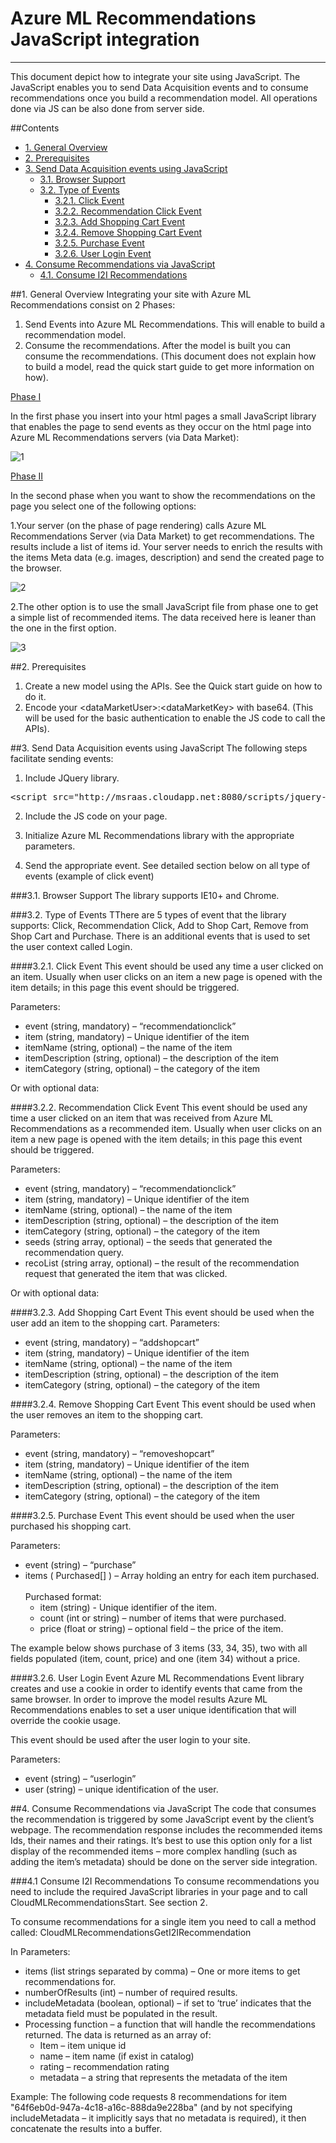 <properties title="Azure ML Recommendations JavaScript integration" pageTitle="Azure ML Recommendations JavaScript integration" description="Azure ML Recommendations JavaScript integration – documentation" metaKeywords="" services="machine-learning" solutions="" documentationCenter="" authors="AharonGumnik" manager="paulettm" editor="cgronlun" videoId="" scriptId="" />

<tags ms.service="machine-learning" ms.workload="data-services" ms.tgt_pltfrm="na" ms.devlang="na" ms.topic="article" ms.date="11/30/2014" ms.author="AharonGumnik" />

# Azure ML Recommendations JavaScript integration
<hr>

This document depict how to integrate your site using JavaScript. The JavaScript enables you to send Data Acquisition events and to consume recommendations once you build a recommendation model. All operations done via JS can be also done from server side.

##Contents

- [1. General Overview](#1-general-overview)
- [2. Prerequisites](#2-prerequisites)
- [3. Send Data Acquisition events using JavaScript](#3-send-data-acquisition-events-using-javascript)
	- [3.1. Browser Support](#31-browser-support)
	- [3.2. Type of Events](#32-type-of-events)
		- [3.2.1. Click Event](#321-click-event)
		- [3.2.2. Recommendation Click Event](#322-recommendation-click-event)
		- [3.2.3. Add Shopping Cart Event](#323-add-shopping-cart-event)
		- [3.2.4. Remove Shopping Cart Event](#324-remove-shopping-cart-event)
		- [3.2.5. Purchase Event](#325-purchase-event)
		- [3.2.6. User Login Event](#326-user-login-event)
- [4. Consume Recommendations via JavaScript](#4-consume-recommendations-via-javascript)
	- [4.1. Consume I2I Recommendations](#41-consume-i2i-recommendations)

##1. General Overview
Integrating your site with Azure ML Recommendations consist on 2 Phases:

1.	Send Events into Azure ML Recommendations. This will enable to build a recommendation model.
2.	Consume the recommendations. After the model is built you can consume the recommendations. (This document does not explain how to build a model, read the quick start guide to get more information on how).


<ins>Phase I</ins>

In the first phase you insert into your html pages a small JavaScript library that enables the page to send events as they occur on the html page into Azure ML Recommendations servers (via Data Market):

![1](https://cloud.githubusercontent.com/assets/9913728/5250883/1cbadc62-7999-11e4-87cd-42b4fcc2f393.png)

<ins>Phase II</ins>

In the second phase when you want to show the recommendations on the page you select one of the following options:

1.Your server (on the phase of page rendering) calls Azure ML Recommendations Server (via Data Market) to get recommendations. The results include a list of items id. Your server needs to enrich the results with the items Meta data (e.g. images, description) and send the created page to the browser.

![2](https://cloud.githubusercontent.com/assets/9913728/5250887/3495f682-7999-11e4-8a22-2d3170de5acd.png)

2.The other option is to use the small JavaScript file from phase one to get a simple list of recommended items. The data received here is leaner than the one in the first option.

![3](https://cloud.githubusercontent.com/assets/9913728/5250895/3c7345da-7999-11e4-9716-07b84def15af.png)

##2. Prerequisites

1. Create a new model using the APIs. See the Quick start guide on how to do it.
2. Encode your &lt;dataMarketUser&gt;:&lt;dataMarketKey&gt; with base64. (This will be used for the basic authentication to enable the JS code to call the APIs).


##3. Send Data Acquisition events using JavaScript
The following steps facilitate sending events:
1. Include JQuery library.
<pre>
&lt;script src="http://msraas.cloudapp.net:8080/scripts/jquery-1.8.2.min.js"&gt;&lt;/script&gt;
</pre>
2. Include the JS code on your page.

3. Initialize Azure ML Recommendations library with the appropriate parameters.
<script>
	CloudMLRecommendationsStart("<base64encoding of username:key>",
	"<model_id>");
</script>

4. Send the appropriate event. See detailed section below on all type of events (example of click event)
	<script>
		if (typeof CloudMLRecommendationsEvent=="undefined { 		
			CloudMLRecommendationsEvent = [];
		}
		CloudMLRecommendationsEvent.push({ event: "click", item: "18321116" });
	</script>


###3.1.	Browser Support
The library supports IE10+ and Chrome.

###3.2.	Type of Events
TThere are 5 types of event that the library supports: Click, Recommendation Click, Add to Shop Cart, Remove from Shop Cart and Purchase. There is an additional events that is used to set the user context called Login.

####3.2.1. Click Event
This event should be used any time a user clicked on an item. Usually when user clicks on an item a new page is opened with the item details; in this page this event should be triggered.

Parameters:
* event (string, mandatory) – “recommendationclick”
* item (string, mandatory) – Unique identifier of the item
* itemName (string, optional) – the name of the item
* itemDescription (string, optional) – the description of the item
* itemCategory (string, optional) – the category of the item
	<script>
		if (typeof CloudMLRecommendationsEvent === "undefined") { CloudMLRecommendationsEvent = []; }
			CloudMLRecommendationsEvent.push({event: "click", item: "3111718"});
	</script>

Or with optional data:
	<script>
		if (typeof CloudMLRecommendationsEvent === "undefined") { CloudMLRecommendationsEvent = []; }
		CloudMLRecommendationsEvent.push({event: "click", item: "3111718", itemName: "Plane", itemDescription: "It is a big plane", itemCategory: "Aviation"});
	</script>

####3.2.2. Recommendation Click Event
This event should be used any time a user clicked on an item that was received from Azure ML Recommendations as a recommended item. Usually when user clicks on an item a new page is opened with the item details; in this page this event should be triggered.

Parameters:
* event (string, mandatory) – “recommendationclick”
* item (string, mandatory) – Unique identifier of the item
* itemName (string, optional) – the name of the item
* itemDescription (string, optional) – the description of the item
* itemCategory (string, optional) – the category of the item
* seeds (string array, optional) – the seeds that generated the recommendation query.
* recoList (string array, optional) – the result of the recommendation request that generated the item that was clicked.
	<script>
		if (typeof CloudMLRecommendationsEvent=="undefined") { CloudMLRecommendationsEvent = []; }
		CloudMLRecommendationsEvent.push({event: "recommendationclick", item: "18899918" });
	</script>

Or with optional data:
	<script>
		if (typeof CloudMLRecommendationsEvent == "undefined") { CloudMLRecommendationsEvent = []; }
		CloudMLRecommendationsEvent.push({ event: eventName, item: "198", itemName: "Plane2", itemDescription: "It is a big plane2", itemCategory: "Default2", seeds: ["Seed1", "Seed2"], recoList: ["199", "198", "197"] });
	</script>


####3.2.3. Add Shopping Cart Event
This event should be used when the user add an item to the shopping cart.
Parameters:
* event (string, mandatory) – “addshopcart”
* item (string, mandatory) – Unique identifier of the item
* itemName (string, optional) – the name of the item
* itemDescription (string, optional) – the description of the item
* itemCategory (string, optional) – the category of the item
	<script>
		if (typeof CloudMLRecommendationsEvent == "undefined") { CloudMLRecommendationsEvent = []; }
		CloudMLRecommendationsEvent.push({event: "addshopcart", item: "13221118" });
	</script>

####3.2.4. Remove Shopping Cart Event
This event should be used when the user removes an item to the shopping cart.

Parameters:
* event (string, mandatory) – “removeshopcart”
* item (string, mandatory) – Unique identifier of the item
* itemName (string, optional) – the name of the item
* itemDescription (string, optional) – the description of the item
* itemCategory (string, optional) – the category of the item
	<script>
		if (typeof CloudMLRecommendationsEvent=="undefined") { CloudMLRecommendationsEvent = []; }
		CloudMLRecommendationsEvent.push({ event: "removeshopcart", item: "111118" });
	</script>

####3.2.5. Purchase Event
This event should be used when the user purchased his shopping cart.

Parameters:
* event (string) – “purchase”
* items ( Purchased[] ) – Array holding an entry for each item purchased.<br><br>
Purchased format:
	* item (string) - Unique identifier of the item.
	* count (int or string) – number of items that were purchased.
	* price (float or string) – optional field – the price of the item.

The example below shows purchase of 3 items (33, 34, 35), two with all fields populated (item, count, price) and one (item 34) without a price.
	<script>
		if ( typeof CloudMLRecommendationsEvent == "undefined"){ CloudMLRecommendationsEvent = []; }
		CloudMLRecommendationsEvent.push({ event: "purchase", items: [{ item: "33", count: "1", price: "10" }, { item: "34", count: "2" }, { item: "35", count: "1", price: "210" }] }); });
	</script>

####3.2.6. User Login Event
Azure ML Recommendations Event library creates and use a cookie in order to identify events that came from the same browser. In order to improve the model results Azure ML Recommendations enables to set a user unique identification that will override the cookie usage.

This event should be used after the user login to your site.

Parameters:
* event (string) – “userlogin”
* user (string) – unique identification of the user.
	<script>
		if (typeof CloudMLRecommendationsEvent=="undefined") { CloudMLRecommendationsEvent = []; }
		CloudMLRecommendationsEvent.push({event: "userlogin", user: “ABCD10AA” });
	</script>

##4. Consume Recommendations via JavaScript
The code that consumes the recommendation is triggered by some JavaScript event by the client’s webpage. The recommendation response includes the recommended items Ids, their names and their ratings. It’s best to use this option only for a list display of the recommended items – more complex handling (such as adding the item’s metadata) should be done on the server side integration.

###4.1 Consume I2I Recommendations
To consume recommendations you need to include the required JavaScript libraries in your page and to call CloudMLRecommendationsStart. See section 2.

To consume recommendations for a single item you need to call a method called: CloudMLRecommendationsGetI2IRecommendation

In Parameters:
* items (list strings separated by comma) – One or more items to get recommendations for.
* numberOfResults (int) – number of required results.
* includeMetadata (boolean, optional) – if set to ‘true’ indicates that the metadata field must be populated in the result.
* Processing function – a function that will handle the recommendations returned. The data is returned as an array of:
	* Item – item unique id
	* name – item name (if exist in catalog)
	* rating – recommendation rating
	* metadata – a string that represents the metadata of the item

Example: The following code requests 8 recommendations for item "64f6eb0d-947a-4c18-a16c-888da9e228ba" (and by not specifying includeMetadata – it implicitly says that no metadata is required), it then concatenate the results into a buffer.
	<script>
	 	var reco = CloudMLRecommendationsGetI2IRecommendation("64f6eb0d-947a-4c18-a16c-888da9e228ba", 8, function (reco) {
	 		var buff = "";
	 		for (var ii = 0; ii < reco.length; ii++) {
	   			buff += reco[ii].item + "," + reco[ii].name + "," + reco[ii].rating + "\n";
	 		}
	 		alert(buff);
		});
	</script>

